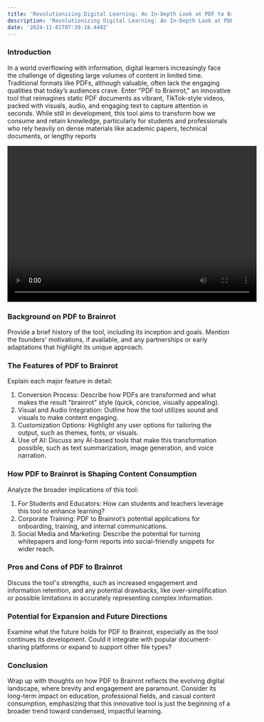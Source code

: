 ```yaml
---
title: 'Revolutionizing Digital Learning: An In-Depth Look at PDF to Brainrot'
description: 'Revolutionizing Digital Learning: An In-Depth Look at PDF to Brainrot AI'
date: '2024-11-01T07:39:18.440Z'
---
```

### Introduction

In a world overflowing with information, digital learners increasingly face the challenge of digesting large volumes of content in limited time. Traditional formats like PDFs, although valuable, often lack the engaging qualities that today’s audiences crave. Enter "PDF to Brainrot," an innovative tool that reimagines static PDF documents as vibrant, TikTok-style videos, packed with visuals, audio, and engaging text to capture attention in seconds. While still in development, this tool aims to transform how we consume and retain knowledge, particularly for students and professionals who rely heavily on dense materials like academic papers, technical documents, or lengthy reports​

<video width="560" height="350" controls>
  <source src="https://static.pdftobrainrot.org/studio.mp4" type="video/mp4">
  您的浏览器不支持视频播放。
</video>

### Background on PDF to Brainrot

Provide a brief history of the tool, including its inception and goals. Mention the founders' motivations, if available, and any partnerships or early adaptations that highlight its unique approach.

### The Features of PDF to Brainrot

Explain each major feature in detail:
1. Conversion Process: Describe how PDFs are transformed and what makes the result "brainrot" style (quick, concise, visually appealing).
2. Visual and Audio Integration: Outline how the tool utilizes sound and visuals to make content engaging.
3. Customization Options: Highlight any user options for tailoring the output, such as themes, fonts, or visuals.
4. Use of AI: Discuss any AI-based tools that make this transformation possible, such as text summarization, image generation, and voice narration.

### How PDF to Brainrot is Shaping Content Consumption

Analyze the broader implications of this tool:
1. For Students and Educators: How can students and teachers leverage this tool to enhance learning?
2. Corporate Training: PDF to Brainrot’s potential applications for onboarding, training, and internal communications.
3. Social Media and Marketing: Describe the potential for turning whitepapers and long-form reports into social-friendly snippets for wider reach.

### Pros and Cons of PDF to Brainrot

Discuss the tool's strengths, such as increased engagement and information retention, and any potential drawbacks, like over-simplification or possible limitations in accurately representing complex information.

### Potential for Expansion and Future Directions

Examine what the future holds for PDF to Brainrot, especially as the tool continues its development. Could it integrate with popular document-sharing platforms or expand to support other file types?

### Conclusion

Wrap up with thoughts on how PDF to Brainrot reflects the evolving digital landscape, where brevity and engagement are paramount. Consider its long-term impact on education, professional fields, and casual content consumption, emphasizing that this innovative tool is just the beginning of a broader trend toward condensed, impactful learning.
